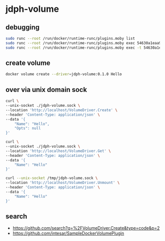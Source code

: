 # jdph-volume

## debugging

```bash
sudo runc --root /run/docker/runtime-runc/plugins.moby list
sudo runc --root /run/docker/runtime-runc/plugins.moby exec 54630a1eaa99dee9d6e138e13ac9d60face9667c027d0755979526bea7c82145 cat /var/log/plugin.log
sudo runc --root /run/docker/runtime-runc/plugins.moby exec -t 54630a1eaa99dee9d6e138e13ac9d60face9667c027d0755979526bea7c82145 sh

```

## create volume

```bash
docker volume create --driver=jdph-volume:0.1.0 Hello
```

## over via unix domain sock

```bash
curl \
--unix-socket ./jdph-volume.sock \
--location 'http://localhost/VolumeDriver.Create' \
--header 'Content-Type: application/json' \
--data '{
    "Name": "Hello",
    "Opts": null
}'

curl \
--unix-socket ./jdph-volume.sock \
--location 'http://localhost/VolumeDriver.Get' \
--header 'Content-Type: application/json' \
--data '{
    "Name": "Hello"
}'

curl --unix-socket /tmp/jdph-volume.sock \
--location 'http://localhost/VolumeDriver.Unmount' \
--header 'Content-Type: application/json' \
--data '{
    "Name": "Hello"
}'
```

## search

- https://github.com/search?q=%2FVolumeDriver.Create&type=code&p=2
- https://github.com/intesar/SampleDockerVolumePlugin